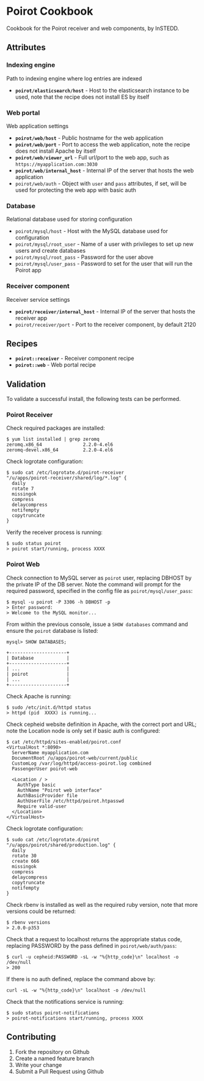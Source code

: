 # Poirot Cookbook

Cookbook for the Poirot receiver and web components, by InSTEDD.

## Attributes

### Indexing engine

Path to indexing engine where log entries are indexed

* __`poirot/elasticsearch/host`__ - Host to the elasticsearch instance to be used, note that the recipe does not install ES by itself

### Web portal

Web application settings

* __`poirot/web/host`__ - Public hostname for the web application
* __`poirot/web/port`__ - Port to access the web application, note the recipe does not install Apache by itself
* __`poirot/web/viewer_url`__ - Full url/port to the web app, such as `https://myapplication.com:3030`
* __`poirot/web/internal_host`__ - Internal IP of the server that hosts the web application
* `poirot/web/auth` - Object with `user` and `pass` attributes, if set, will be used for protecting the web app with basic auth

### Database

Relational database used for storing configuration

* `poirot/mysql/host` - Host with the MySQL database used for configuration
* `poirot/mysql/root_user` - Name of a user with privileges to set up new users and create databases
* `poirot/mysql/root_pass` - Password for the user above
* `poirot/mysql/user_pass` - Password to set for the user that will run the Poirot app

### Receiver component

Receiver service settings

* __`poirot/receiver/internal_host`__ - Internal IP of the server that hosts the receiver app
* `poirot/receiver/port` - Port to the receiver component, by default 2120

## Recipes

* __`poirot::receiver`__ - Receiver component recipe
* __`poirot::web`__ - Web portal recipe

## Validation

To validate a successful install, the following tests can be performed.

### Poirot Receiver

Check required packages are installed:

    $ yum list installed | grep zeromq
    zeromq.x86_64               2.2.0-4.el6
    zeromq-devel.x86_64         2.2.0-4.el6

Check logrotate configuration:

    $ sudo cat /etc/logrotate.d/poirot-receiver
    "/u/apps/poirot-receiver/shared/log/*.log" {
      daily
      rotate 7
      missingok
      compress
      delaycompress
      notifempty
      copytruncate
    }

Verify the receiver process is running:

    $ sudo status poirot
    > poirot start/running, process XXXX

### Poirot Web

Check connection to MySQL server as `poirot` user, replacing DBHOST by the private IP of the DB server. Note the command will prompt for the required password, specified in the config file as `poirot/mysql/user_pass`:

    $ mysql -u poirot -P 3306 -h DBHOST -p
    > Enter password:
    > Welcome to the MySQL monitor...

From within the previous console, issue a `SHOW databases` command and ensure the `poirot` database is listed:

    mysql> SHOW DATABASES;

    +---------------------+
    | Database            |
    +---------------------+
    | ...                 |
    | poirot              |
    | ...                 |
    +---------------------+

Check Apache is running:

    $ sudo /etc/init.d/httpd status
    > httpd (pid  XXXX) is running...

Check cepheid website definition in Apache, with the correct port and URL; note the Location node is only set if basic auth is configured:

    $ cat /etc/httpd/sites-enabled/poirot.conf
    <VirtualHost *:8090>
      ServerName myapplication.com
      DocumentRoot /u/apps/poirot-web/current/public
      CustomLog /var/log/httpd/access-poirot.log combined
      PassengerUser poirot-web

      <Location / >
        AuthType basic
        AuthName "Poirot web interface"
        AuthBasicProvider file
        AuthUserFile /etc/httpd/poirot.htpasswd
        Require valid-user
      </Location>
    </VirtualHost>

Check logrotate configuration:

    $ sudo cat /etc/logrotate.d/poirot
    "/u/apps/poirot/shared/production.log" {
      daily
      rotate 30
      create 666
      missingok
      compress
      delaycompress
      copytruncate
      notifempty
    }

Check rbenv is installed as well as the required ruby version, note that more versions could be returned:

    $ rbenv versions
    > 2.0.0-p353

Check that a request to localhost returns the appropriate status code, replacing PASSWORD by the pass defined in `poirot/web/auth/pass`:

    $ curl -u cepheid:PASSWORD -sL -w "%{http_code}\n" localhost -o /dev/null
    > 200

If there is no auth defined, replace the command above by:

    curl -sL -w "%{http_code}\n" localhost -o /dev/null

Check that the notifications service is running:

    $ sudo status poirot-notifications
    > poirot-notifications start/running, process XXXX

## Contributing

1. Fork the repository on Github
2. Create a named feature branch
3. Write your change
4. Submit a Pull Request using Github

